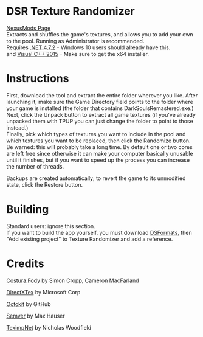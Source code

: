 
# DSR Texture Randomizer
[NexusMods Page](https://www.nexusmods.com/darksoulsremastered/mods/67)  
Extracts and shuffles the game's textures, and allows you to add your own to the pool. Running as Administrator is recommended.  
Requires [.NET 4.7.2](https://www.microsoft.com/net/download/thank-you/net472) - Windows 10 users should already have this.  
and [Visual C++ 2015](https://www.microsoft.com/en-us/download/details.aspx?id=48145) - Make sure to get the x64 installer.

# Instructions
First, download the tool and extract the entire folder wherever you like. After launching it, make sure the Game Directory field points to the folder where your game is installed (the folder that contains DarkSoulsRemastered.exe.)  
Next, click the Unpack button to extract all game textures (if you've already unpacked them with TPUP you can just change the folder to point to those instead.)  
Finally, pick which types of textures you want to include in the pool and which textures you want to be replaced, then click the Randomize button. Be warned: this will probably take a long time. By default one or two cores are left free since otherwise it can make your computer basically unusable until it finishes, but if you want to speed up the process you can increase the number of threads.  

Backups are created automatically; to revert the game to its unmodified state, click the Restore button.

# Building
Standard users: ignore this section.  
If you want to build the app yourself, you must download [DSFormats](https://github.com/JKAnderson/DSFormats), then "Add existing project" to Texture Randomizer and add a reference.

# Credits
[Costura.Fody](https://github.com/Fody/Costura) by Simon Cropp, Cameron MacFarland

[DirectXTex](https://github.com/Microsoft/DirectXTex) by Microsoft Corp

[Octokit](https://github.com/octokit/octokit.net) by GitHub

[Semver](https://github.com/maxhauser/semver) by Max Hauser

[TeximpNet](https://bitbucket.org/Starnick/teximpnet) by Nicholas Woodfield
